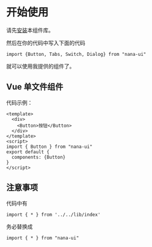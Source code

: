 # 开始使用
请先[安装](#/doc/install)本组件库。

然后在你的代码中写入下面的代码

```
import {Button, Tabs, Switch, Dialog} from "nana-ui"
```

就可以使用我提供的组件了。

## Vue 单文件组件

代码示例：

```
<template>
  <div>
    <Button>按钮</Button>
  </div>
</template>
<script>
import { Button } from "nana-ui"
export default {
  components: {Button}
}
</script>
```

## 注意事项
代码中有
```
import { * } from '../../lib/index'
```

务必替换成
```
import { * } from "nana-ui"
```

